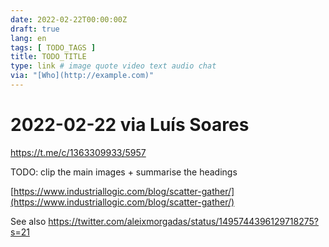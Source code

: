 ```yaml
---
date: 2022-02-22T00:00:00Z
draft: true
lang: en
tags: [ TODO_TAGS ]
title: TODO_TITLE
type: link # image quote video text audio chat
via: "[Who](http://example.com)"
---
```



# 2022-02-22 via Luís Soares
https://t.me/c/1363309933/5957


TODO: clip the main images + summarise the headings

[https://www.industriallogic.com/blog/scatter-gather/](https://www.industriallogic.com/blog/scatter-gather/)

See also https://twitter.com/aleixmorgadas/status/1495744396129718275?s=21

